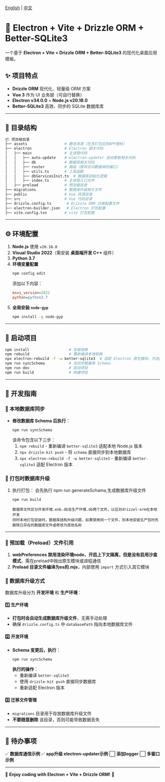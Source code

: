 [ English](README.md) | [ 中文](README.zh.md)
# 🚀 Electron + Vite + Drizzle ORM + Better-SQLite3

一个基于 **Electron + Vite + Drizzle ORM + Better-SQLite3** 的现代化桌面应用模板。

## ✨ 项目特点
- **Drizzle ORM** 现代化、轻量级 ORM 方案
- **Vue 3** 作为 UI 业务层（可自行替换）
- **Electron v34.0.0** + **Node.js v20.18.0**
- **Better-SQLite3** 高效、同步的 SQLite 数据库库

---

## 📂 目录结构

```bash
📦 项目根目录
├── assets                 # 静态资源（包含打包后的APP图标）
├── electron               # Electron 相关代码
│   ├── main               # 主进程代码
│   │   ├── auto-update    # electron-updater 自动更新相关代码
│   │   ├── db             # 数据库相关代码
│   │   ├── router         # 路由（提供访问数据库的接口）
│   │   ├── utils.ts       # 工具函数
│   │   ├── dbServicesInit.ts  # 数据库初始化逻辑
│   │   ├── index.ts       # 主进程入口文件
│   ├── preload            # 预加载目录
├── migrations             # 数据库升级相关文件
├── public                 # Vue 资源目录
├── src                    # Vue 代码目录
├── drizzle.config.ts       # Drizzle ORM 迁移配置文件
├── electron-builder.json   # Electron 打包配置
├── vite.config.tsn        # vite 打包配置
```

---

## ⚙️ 环境配置

1. **Node.js** 使用 `v20.18.0`
2. **Visual Studio 2022**（需安装 **桌面端开发 C++** 组件）
3. **Python 3.7**
4. **环境变量配置**
   ```sh
   npm config edit
   ```
   添加以下内容：
   ```ini
   msvs_version=2022
   python=python3.7
   ```
5. **全局安装 `node-gyp`**
   ```sh
   npm install -g node-gyp
   ```

---

## 🚀 启动项目

```sh
npm install                  # 安装依赖
npm rebuild                  # 重新编译本地依赖
npx electron-rebuild -f -w better-sqlite3  # 适配 Electron 原生模块，可选指定模块名 如：better-sqlite3
npm run syncSchema           # 先同步数据库 Schema
npm run dev                  # 启动项目
npm run build                # 构建项目
```

---

## 🔨 开发指南

### **📌 本地数据库同步**
- **修改数据库 Schema 后执行**：
  ```sh
  npm run syncSchema
  ```
  该命令包含以下三步：
  1. `npm rebuild` - 重新编译 `better-sqlite3` 适配本地 Node.js 版本
  2. `npx drizzle-kit push` - 将 `schema` 直接同步到本地数据库
  3. `npx electron-rebuild -f -w better-sqlite3` - 重新编译 `better-sqlite3` 适配 Electron 版本

### **📌 打包时数据库升级**

1. 执行打包： 会先执行 npm run generateSchama,生成数据库升级文件
   ```sh
   npm run build
   ```

   ```
   数据库文件区分开发环境.enb.db及生产环境.db两个文件，以应对drizzel-orm在本地开发
   同时本地打包安装时，数据库结构升级问题，如果使用同一个文件，则本地安装生产包时先删除已存在的数据库文件或修改为其他名称
   ```

---



### **📌 预加载（Preload）文件引用**
1. **webPreferences 禁用渲染环境node、开启上下文隔离，但是没有启用沙盒模式**，需在preload中抛出原生模块或进程通信
2. **Preload 目录文件编译为es的.mjs**，内部使用 `import` 方式引入其它模块


### **📌 数据库升级方式**
数据库升级分为 **开发环境** 和 **生产环境**：

#### **1️⃣ 生产环境**
- **打包时会自动生成数据库升级文件**，无需手动处理
- 确保 `drizzle.config.ts` 中 `databasePath` 指向本地数据库文件

#### **2️⃣ 开发环境**
- **Schema 变更后，执行**：
  ```sh
  npm run syncSchema
  ```
  **执行的操作**：
  - 重新编译 `better-sqlite3` 
  - 使用 `drizzle-kit push` 直接同步数据库
  - 重新适配 Electron 版本 

#### **3️⃣ 迁移文件管理**
- `migrations` 目录用于存放数据库升级文件
- **不要随意删除** 该目录，否则可能导致数据丢失

---

## 📌 待办事项
✅ **数据库通信示例**
✅ **app升级 electron-updater示例**
⬜ **添加logger**
⬜ **多窗口示例**

---

🎉 **Enjoy coding with Electron + Vite + Drizzle ORM!** 🚀

